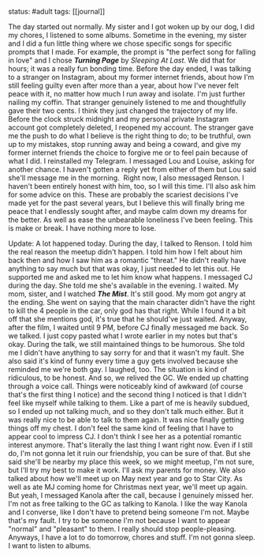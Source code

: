 status: #adult 
tags: [[journal]]

The day started out normally. My sister and I got woken up by our dog, I did my chores, I listened to some albums. Sometime in the evening, my sister and I did a fun little thing where we chose specific songs for specific prompts that I made. For example, the prompt is "the perfect song for falling in love" and I chose ***Turning Page*** by *Sleeping At Last*. We did that for hours; it was a really fun bonding time. Before the day ended, I was talking to a stranger on Instagram, about my former internet friends, about how I'm still feeling guilty even after more than a year, about how I've never felt peace with it, no matter how much I run away and isolate. I'm just further nailing my coffin. That stranger genuinely listened to me and thoughtfully gave their two cents. I think they just changed the trajectory of my life. Before the clock struck midnight and my personal private Instagram account got completely deleted, I reopened my account. The stranger gave me the push to do what I believe is the right thing to do; to be truthful, own up to my mistakes, stop running away and being a coward, and give my former internet friends the choice to forgive me or to feel pain because of what I did. I reinstalled my Telegram. I messaged Lou and Louise, asking for another chance. I haven't gotten a reply yet from either of them but Lou said she'll message me in the morning.  Right now, I also messaged Renson. I haven't been entirely honest with him, too, so I will this time. I'll also ask him for some advice on this. These are probably the scariest decisions I've made yet for the past several years, but I believe this will finally bring me peace that I endlessly sought after, and maybe calm down my dreams for the better. As well as ease the unbearable loneliness I've been feeling. This is make or break. I have nothing more to lose. 

Update: A lot happened today. During the day, I talked to Renson. I told him the real reason the meetup didn't happen. I told him how I felt about him back then and how I saw him as a romantic "threat." He didn't really have anything to say much but that was okay, I just needed to let this out. He supported me and asked me to let him know what happens. I messaged CJ during the day. She told me she's available in the evening. I waited. My mom, sister, and I watched ***The Mist***. It's still good. My mom got angry at the ending. She went on saying that the main character didn't have the right to kill the 4 people in the car, only god has that right. While I found it a bit off that she mentions god, it's true that he should've just waited. Anyway, after the film, I waited until 9 PM, before CJ finally messaged me back. So we talked. I just copy pasted what I wrote earlier in my notes but that's okay. During the talk, we still maintained things to be humorous. She told me I didn't have anything to say sorry for and that it wasn't my fault. She also said it's kind of funny every time a guy gets involved because she reminded me we're both gay. I laughed, too. The situation is kind of ridiculous, to be honest. And so, we relived the GC. We ended up chatting through a voice call. Things were noticeably kind of awkward (of course that's the first thing I notice) and the second thing I noticed is that I didn't feel like myself while talking to them. Like a part of me is heavily subdued, so I ended up not talking much, and so they don't talk much either. But it was really nice to be able to talk to them again. It was nice finally getting things off my chest. I don't feel the same kind of feeling that I have to appear cool to impress CJ. I don't think I see her as a potential romantic interest anymore. That's literally the last thing I want right now. Even if I still do, I'm not gonna let it ruin our friendship, you can be sure of that. But she said she'll be nearby my place this week, so we might meetup, I'm not sure, but I'll try my best to make it work. I'll ask my parents for money. We also talked about how we'll meet up on May next year and go to Star City. As well as ate MJ coming home for Christmas next year, we'll meet up again. But yeah, I messaged Kanola after the call, because I genuinely missed her. I'm not as free talking to the GC as talking to Kanola. I like the way Kanola and I converse, like I don't have to pretend being someone I'm not. Maybe that's my fault. I try to be someone I'm not because I want to appear "normal" and "pleasant" to them. I really should stop people-pleasing. Anyways, I have a lot to do tomorrow, chores and stuff. I'm not gonna sleep. I want to listen to albums.